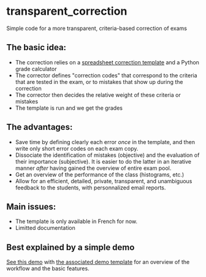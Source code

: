 # transparent_correction

Simple code for a more transparent, criteria-based correction of exams

## The basic idea:

- The correction relies on a [spreadsheet correction template](https://github.com/majeau-bettez/transparent_correction/tree/main/template) and a Python grade calculator
- The corrector defines "correction codes" that correspond to the criteria that are tested in the exam, or to mistakes that show up during the correction
- The corrector then decides the relative weight of these criteria  or mistakes
- The template is run and we get the grades

## The advantages:

- Save time by defining clearly each error _once_ in the template, and then write only short error codes on each exam copy.
- Dissociate the identification of mistakes (objective) and the evaluation of their importance (subjective). It is easier to do the latter in an iterative manner _after_ having gained the overview of entire exam pool.
- Get an overview of the performance of the class (histograms, etc.)
- Allow for an efficient, detailed, private, transparent, and unambiguous feedback to the students, with personnalized email reports.


## Main issues:

- The template is only available in French for now.
- Limitted documentation

## Best explained by a simple demo

[See this demo](https://github.com/majeau-bettez/transparent_correction/blob/main/demo/demo_correction_basic.ipynb) with [the associated demo template](https://github.com/majeau-bettez/transparent_correction/blob/main/demo/demo_correction_template.xlsx) for an overview of the workflow and the basic features.



